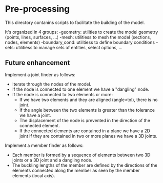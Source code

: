 # Pre-processing
This directory contanins scripts to facilitate the building of the model.

It's organized in 4 groups:
    -geometry: utilities to create the model geometry (points, lines,
               surfaces, ...)
    -mesh: utilitiess to mesh the model (sections, nodes, elements)
    -boundary_cond: utilitiess to define boundary conditions
    -sets: utilitiess to manage sets of entities, select options, ...

## Future enhancement

Implement a joint finder as follows:

 - Iterate through the nodes of the model.
 - If the node is connected to one element we have a "dangling" node.
 - If the node is connected to two elements or more:
     - If we have two elements and they are aligned (angle<tol), there is no joint.
	 - If the angle between the two elements is greater than the tolerance we have a joint.
	 - The displacement of the node is prevented in the direction of the connected element.
	 - If the connected elements are contained in a plane we have a 2D joint if they are contained in two or more planes we have a 3D joints.
	 
Implement a member finder as follows:

 - Each member is formed by a sequence of elements between two 3D joints or a 3D joint and a dangling node.
 - The buckling lengths of the member are defined by the directions of the elements connected along the member as seen by the member elements (local axis). 

